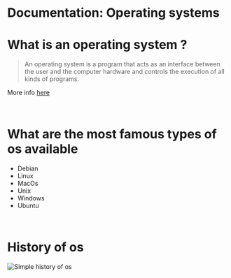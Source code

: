 # Documentation: Operating systems

# What is an operating system ?

> An operating system is a program that acts as an interface between the user and the computer hardware and controls the execution of all kinds of programs.

More info [here](https://www.tutorialspoint.com/operating_system/os_overview.htm)

<br>

# What are the most famous types of os available

- Debian
- Linux
- MacOs
- Unix
- Windows
- Ubuntu

<br>

# History of os

![Simple history of os](https://preview.redd.it/azoeztp0a2a81.png?width=4613&format=png&auto=webp&v=enabled&s=15edb444700381397b9d94df0f5b5240da7572c0)

